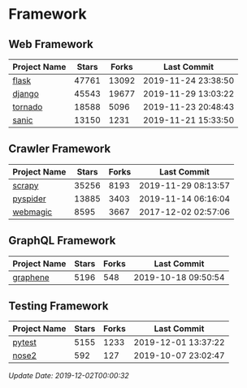 # Framework

## Web Framework

| Project Name | Stars | Forks | Last Commit |
| ------------ | ----- | ----- | ----------- |
| [flask](https://github.com/pallets/flask) | 47761 | 13092 | 2019-11-24 23:38:50 |
| [django](https://github.com/django/django) | 45543 | 19677 | 2019-11-29 13:03:22 |
| [tornado](https://github.com/tornadoweb/tornado) | 18588 | 5096 | 2019-11-23 20:48:43 |
| [sanic](https://github.com/huge-success/sanic) | 13150 | 1231 | 2019-11-21 15:33:50 |

## Crawler Framework

| Project Name | Stars | Forks | Last Commit |
| ------------ | ----- | ----- | ----------- |
| [scrapy](https://github.com/scrapy/scrapy) | 35256 | 8193 | 2019-11-29 08:13:57 |
| [pyspider](https://github.com/binux/pyspider) | 13885 | 3403 | 2019-11-14 06:16:04 |
| [webmagic](https://github.com/code4craft/webmagic) | 8595 | 3667 | 2017-12-02 02:57:06 |

## GraphQL Framework

| Project Name | Stars | Forks | Last Commit |
| ------------ | ----- | ----- | ----------- |
| [graphene](https://github.com/graphql-python/graphene) | 5196 | 548 | 2019-10-18 09:50:54 |

## Testing Framework

| Project Name | Stars | Forks | Last Commit |
| ------------ | ----- | ----- | ----------- |
| [pytest](https://github.com/pytest-dev/pytest) | 5155 | 1233 | 2019-12-01 13:37:22 |
| [nose2](https://github.com/nose-devs/nose2) | 592 | 127 | 2019-10-07 23:02:47 |

*Update Date: 2019-12-02T00:00:32*